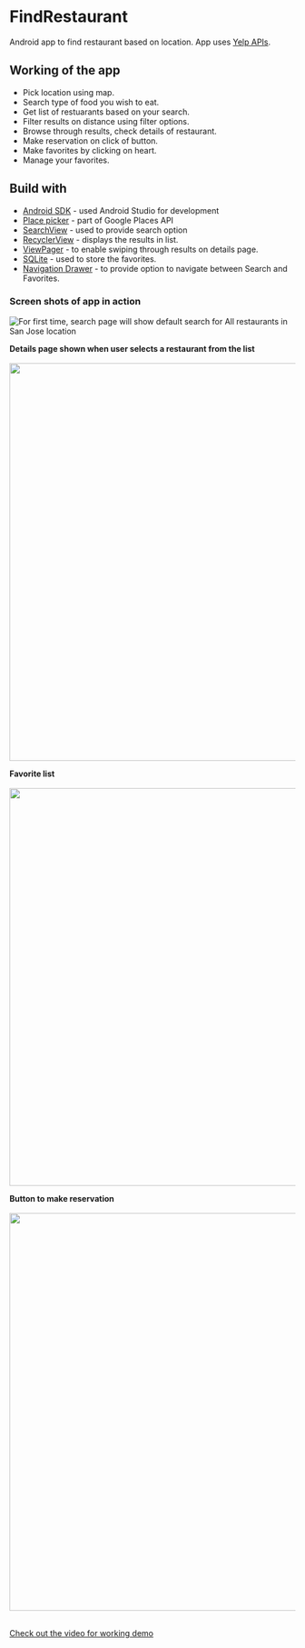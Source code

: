 # FindRestaurant
Android app to find restaurant based on location. App uses [Yelp APIs](https://www.yelp.com/developers/documentation/v2/overview).

## Working of the app
* Pick location using map.<br>
* Search type of food you wish to eat.<br>
* Get list of restuarants based on your search.<br>
* Filter results on distance using filter options.<br>
* Browse through results, check details of restaurant.<br>
* Make reservation on click of button.<br>
* Make favorites by clicking on heart.<br>
* Manage your favorites.<br>


## Build with
* [Android SDK](https://developer.android.com/studio/index.html) - used Android Studio for development
* [Place picker](https://developers.google.com/places/android-api/placepicker) - part of Google Places API
* [SearchView](https://developer.android.com/guide/topics/search/search-dialog.html) - used to provide search option
* [RecyclerView](https://developer.android.com/training/material/lists-cards.html) - displays the results in list.
* [ViewPager](https://developer.android.com/training/animation/screen-slide.html) - to enable swiping through results on details page.
* [SQLite](https://developer.android.com/training/basics/data-storage/databases.html) - used to store the favorites.
* [Navigation Drawer](https://developer.android.com/training/implementing-navigation/nav-drawer.html) - to provide option to navigate between Search and Favorites.

### Screen shots of app in action

![For first time, search page will show default search for All restaurants in San Jose location](https://github.com/rishirajrandive/FindRestaurant/raw/master/images/searchpage.png)


<b> Details page shown when user selects a restaurant from the list </b><br>
<br>
<img height="700" src="https://raw.githubusercontent.com/rishirajrandive/FindRestaurant/master/images/detail.png"/>
</br>

<b> Favorite list </b><br>
<br>
<img height="700" src="https://raw.githubusercontent.com/rishirajrandive/FindRestaurant/master/images/favorite.png"/>
</br>

<b> Button to make reservation </b><br>
<br>
<img height="700" src="https://raw.githubusercontent.com/rishirajrandive/FindRestaurant/master/images/makereservation.png"/>
</br>
<br>

[Check out the video for working demo](https://www.youtube.com/watch?v=aQnOjylo00g)


